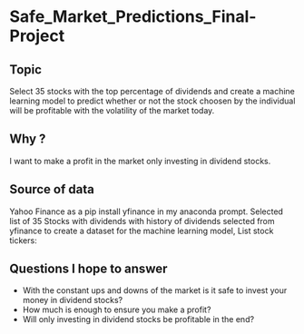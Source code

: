 # Safe_Market_Predictions_Final-Project
## Topic 
Select 35 stocks with the top percentage of dividends and create a machine learning model to predict whether or not the stock choosen by the individual will be profitable with the volatility of the market today.
## Why ?
I want to make a profit in the market only investing in dividend stocks. 
## Source of data
Yahoo Finance as a pip install yfinance in my anaconda prompt. Selected list of 35 Stocks with dividends with history of dividends selected from yfinance to create a dataset for the machine learning model, List stock tickers:
## Questions I hope to answer
* With the constant ups and downs of the market is it safe to invest your money in dividend stocks? 
* How much is enough to ensure you make a profit? 
* Will only investing in dividend stocks be profitable in the end? 
